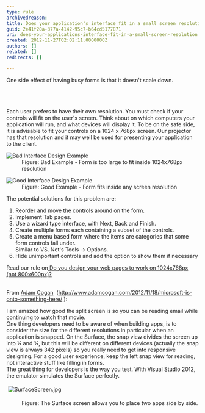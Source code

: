 ```yaml
---
type: rule
archivedreason: 
title: Does your application's interface fit in a small screen resolution?
guid: 2e41f20a-377a-4142-95c7-b64cd5177871
uri: does-your-applications-interface-fit-in-a-small-screen-resolution
created: 2012-11-27T02:02:11.0000000Z
authors: []
related: []
redirects: []

---
```



<p>One side effect of having busy forms is that it doesn't scale down.</p>
<br><excerpt class='endintro'></excerpt><br>
​<div>Each user prefers to have their own resolution. You must check if your controls will fit on the user's screen. Think about on which computers your application will run, and what devices will display it. To be on the safe side, it is advisable to fit your controls on a 1024 x 768px screen. Our projector has that resolution and it may well be used for presenting your application to the client.</div>
<dl class="badImage"><dt><img alt="Bad Interface Design Example" src="http&#58;//www.ssw.com.au/ssw/Standards/Rules/Images/InterfaceResBadExample.jpg" /></dt>
<dd>Figure&#58; Bad Example - Form is too large to fit inside 1024x768px resolution</dd></dl>
<dl class="goodImage"><dt><img alt="Good Interface Design Example" src="http&#58;//www.ssw.com.au/ssw/Standards/Rules/Images/InterfaceResGoodExample.jpg" /></dt>
<dd>Figure&#58; Good Example - Form fits inside any screen resolution</dd></dl>
<div>The potential solutions for this problem are&#58;</div>
<ol><li>Reorder and move the controls around on the form.</li>
<li>Implement Tab pages.</li>
<li>Use a wizard type interface, with Next, Back and Finish.</li>
<li>Create multiple forms each containing a subset of the controls.</li>
<li>Create a menu based form where the items are categories that some form controls fall under.<br>Similar to VS. Net's Tools -&gt; Options. </li>
<li>Hide unimportant controls and add the option to show them if necessary</li></ol>
<div>Read our rule on<a href="http&#58;//www.ssw.com.au/ssw/Standards/Rules/RulesToBetterWebsitesLayout.aspx#Responsive" target="_blank"> Do you design your web pages to work on 1024x768px (not 800x600px)?</a> <img title="This opens in a New Window" src="/_LAYOUTS/15/Images/SSW/IconNewWindow.png" alt="" /> <br><br><p>From <a href="http&#58;//www.adamcogan.com/2012/11/18/microsoft-is-onto-something-here/" target="_blank">Adam Cogan</a> <img title="You are now leaving SSW" src="/_LAYOUTS/15/Images/SSW/external.gif" alt="" /> (<a href="http&#58;//www.adamcogan.com/2012/11/18/microsoft-is-onto-something-here/" target="_blank">http&#58;//www.adamcogan.com/2012/11/18/microsoft-is-onto-something-here/</a> <img title="You are now leaving SSW" src="/_LAYOUTS/15/Images/SSW/external.gif" alt="" />)&#58;</p><p class="ssw15-rteElement-Reference">I am amazed how good the split screen is so you can be reading email while continuing to watch that movie.<br> One thing developers need to be aware of when building apps, is to consider the size for the different resolutions in particular when an application is snapped. On the Surface, the snap view divides the screen up into ¼ and ¾, but this will be different on different devices (actually the snap view is always 342 pixels) so you really need to get into responsive designing. For a good user experience, keep the left snap view for reading, not interactive stuff like filling in forms.<br> The great thing for developers is the way you test. With Visual Studio 2012, the emulator simulates the Surface perfectly.</p><dl class="ssw15-rteElement-ImageArea"><img alt="SurfaceScreen.jpg" src="/DesignandPresentation/RulestoBetterInterfacesGeneral/SiteAssets/Pages/Does-your-application%27s-interface-fit-in-a-small-screen-resolution/SurfaceScreen.jpg" style="margin&#58;5px;" /></dl><dd class="ssw15-rteElement-FigureGood">Figure&#58; The Surface screen allows you to place two apps side by side.<br></dd></div>



